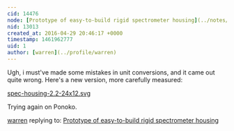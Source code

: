 ```yaml
---
cid: 14476
node: [Prototype of easy-to-build rigid spectrometer housing](../notes/warren/04-21-2016/prototype-of-easy-to-build-rigid-spectrometer-housing)
nid: 13013
created_at: 2016-04-29 20:46:17 +0000
timestamp: 1461962777
uid: 1
author: [warren](../profile/warren)
---
```


Ugh, i must've made some mistakes in unit conversions, and it came out quite wrong. Here's a new version, more carefully measured:


<a href="//i.publiclab.org/system/images/photos/000/015/866/original/spec-housing-2.2-24x12.svg"><i class="fa fa-file"></i> spec-housing-2.2-24x12.svg</a>

Trying again on Ponoko.

[warren](../profile/warren) replying to: [Prototype of easy-to-build rigid spectrometer housing](../notes/warren/04-21-2016/prototype-of-easy-to-build-rigid-spectrometer-housing)

